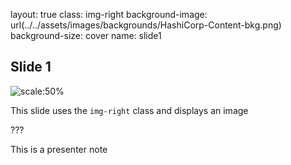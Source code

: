 layout: true
class: img-right
background-image: url(../../assets/images/backgrounds/HashiCorp-Content-bkg.png)
background-size: cover
name: slide1

## Slide 1

![scale:50%](./assets/logos/logo_terraform.png)

This slide uses the `img-right` class and displays an image

???

This is a presenter note

